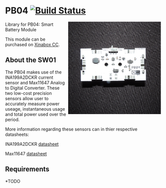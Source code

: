 # PB04 [![Build Status](https://travis-ci.org/xinabox/PB04.svg?branch=master)](https://travis-ci.org/xinabox/PB04)
<img src="extras/PB04.png" width="300" align="right">
Library for PB04: Smart Battery Module

This module can be purchased on [Xinabox CC](https://xinabox.cc/modules/power/PB04/).

## About the SW01
The PB04 makes use of the INA199A2DCKR current sensor and Max11647 Analog to Digital Converter. These two low-cost precision sensors allow user to accurately measure power useage, instantaneous usage and total power used over the period.

More information regarding these sensors can in thier respective datasheets:

INA199A2DCKR [datasheet](http://www.ti.com/lit/ds/symlink/ina199.pdf)

Max11647 [datasheet](https://datasheets.maximintegrated.com/en/ds/MAX11646-MAX11647.pdf)

## Requirements
*TODO
